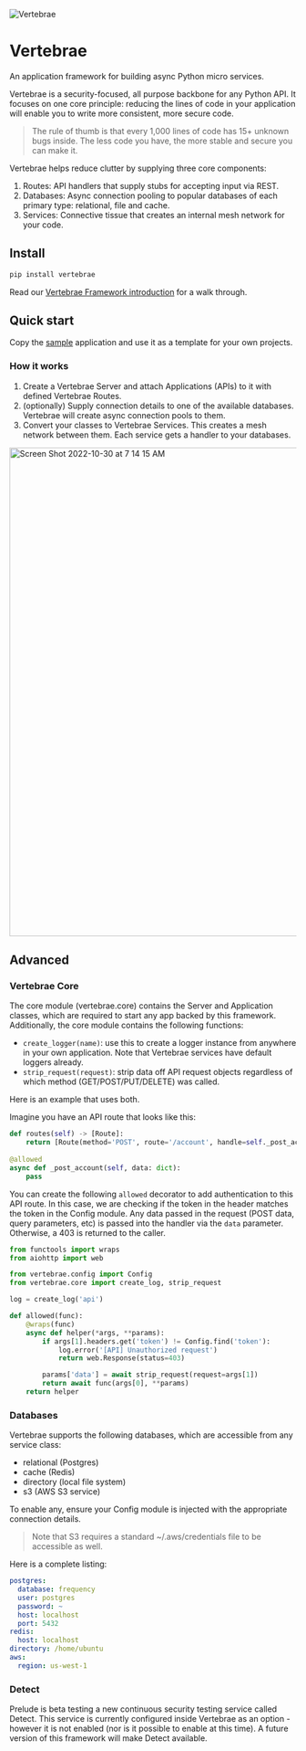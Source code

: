 ![Vertebrae](https://user-images.githubusercontent.com/49954156/198859134-4f6d1c8f-a874-437f-bb75-2aa16e59f1f3.svg)

# Vertebrae

An application framework for building async Python micro services. 

Vertebrae is a security-focused, all purpose backbone for any Python API. It focuses on one core principle: reducing the lines of code in your application will enable you to write more consistent, more secure code.

> The rule of thumb is that every 1,000 lines of code has 15+ unknown bugs inside. The less code you have, the more stable and secure you can make it. 

Vertebrae helps reduce clutter by supplying three core components:

1. Routes: API handlers that supply stubs for accepting input via REST.
2. Databases: Async connection pooling to popular databases of each primary type: relational, file and cache.
3. Services: Connective tissue that creates an internal mesh network for your code.

## Install

```bash
pip install vertebrae
```

Read our [Vertebrae Framework introduction](https://feed.prelude.org/p/vertebrae) for a walk through.

## Quick start

Copy the [sample](sample) application and use it as a template for your own projects.

### How it works

1. Create a Vertebrae Server and attach Applications (APIs) to it with defined Vertebrae Routes.
2. (optionally) Supply connection details to one of the available databases. Vertebrae will create async connection pools to them.
3. Convert your classes to Vertebrae Services. This creates a mesh network between them. Each service gets a handler to your databases.

<img width="856" alt="Screen Shot 2022-10-30 at 7 14 15 AM" src="https://user-images.githubusercontent.com/49954156/198875632-564a9c6d-c964-478e-b16b-73ce463f7380.png">

## Advanced

### Vertebrae Core

The core module (vertebrae.core) contains the Server and Application classes, which are required to start any app
backed by this framework. Additionally, the core module contains the following functions:

- ```create_logger(name)```: use this to create a logger instance from anywhere in your own application. Note that Vertebrae services have default loggers already.
- ```strip_request(request)```: strip data off API request objects regardless of which method (GET/POST/PUT/DELETE) was called.

Here is an example that uses both. 

Imagine you have an API route that looks like this:

```python
def routes(self) -> [Route]:
    return [Route(method='POST', route='/account', handle=self._post_account)]
        
@allowed
async def _post_account(self, data: dict):
    pass
```

You can create the following ```allowed``` decorator to add authentication to this API route. In this case, we are checking if the token in the header 
matches the token in the Config module. Any data passed in the request (POST data, query parameters, etc) is passed into the handler via the ```data``` parameter. Otherwise, a 403 is returned to the caller.

```python
from functools import wraps
from aiohttp import web

from vertebrae.config import Config
from vertebrae.core import create_log, strip_request

log = create_log('api')

def allowed(func):
    @wraps(func)
    async def helper(*args, **params):
        if args[1].headers.get('token') != Config.find('token'):
            log.error('[API] Unauthorized request')
            return web.Response(status=403)

        params['data'] = await strip_request(request=args[1])
        return await func(args[0], **params)
    return helper
```

### Databases

Vertebrae supports the following databases, which are accessible from any service class:

- relational (Postgres)
- cache (Redis)
- directory (local file system)
- s3 (AWS S3 service)

To enable any, ensure your Config module is injected with the appropriate connection details. 

> Note that S3 requires a standard ~/.aws/credentials file to be accessible as well. 

Here is a complete listing:

```yaml
postgres:
  database: frequency
  user: postgres
  password: ~
  host: localhost
  port: 5432
redis:
  host: localhost
directory: /home/ubuntu
aws:
  region: us-west-1
```

### Detect 

Prelude is beta testing a new continuous security testing service called Detect. This service is currently configured
inside Vertebrae as an option - however it is not enabled (nor is it possible to enable at this time). A future version
of this framework will make Detect available.
